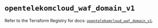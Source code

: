 # `opentelekomcloud_waf_domain_v1`

Refer to the Terraform Registry for docs: [`opentelekomcloud_waf_domain_v1`](https://registry.terraform.io/providers/opentelekomcloud/opentelekomcloud/1.36.4/docs/resources/waf_domain_v1).
